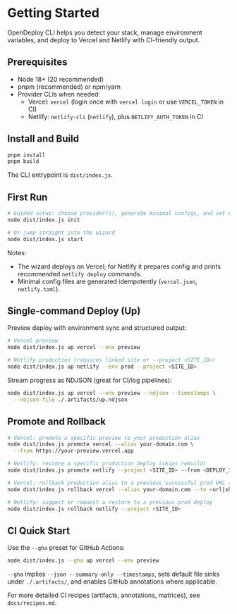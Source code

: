 # Getting Started

OpenDeploy CLI helps you detect your stack, manage environment variables, and deploy to Vercel and Netlify with CI-friendly output.

## Prerequisites

- Node 18+ (20 recommended)
- pnpm (recommended) or npm/yarn
- Provider CLIs when needed:
  - Vercel: `vercel` (login once with `vercel login` or use `VERCEL_TOKEN` in CI)
  - Netlify: `netlify-cli` (`netlify`), plus `NETLIFY_AUTH_TOKEN` in CI

## Install and Build

```bash
pnpm install
pnpm build
```

The CLI entrypoint is `dist/index.js`.

## First Run

```bash
# Guided setup: choose provider(s), generate minimal configs, and set env policy
node dist/index.js init

# Or jump straight into the wizard
node dist/index.js start
```

Notes:

- The wizard deploys on Vercel; for Netlify it prepares config and prints recommended `netlify deploy` commands.
- Minimal config files are generated idempotently (`vercel.json`, `netlify.toml`).

## Single-command Deploy (Up)

Preview deploy with environment sync and structured output:

```bash
# Vercel preview
node dist/index.js up vercel --env preview

# Netlify production (requires linked site or --project <SITE_ID>)
node dist/index.js up netlify --env prod --project <SITE_ID>
```

Stream progress as NDJSON (great for CI/log pipelines):

```bash
node dist/index.js up vercel --env preview --ndjson --timestamps \
  --ndjson-file ./.artifacts/up.ndjson
```

## Promote and Rollback

```bash
# Vercel: promote a specific preview to your production alias
node dist/index.js promote vercel --alias your-domain.com \
  --from https://your-preview.vercel.app

# Netlify: restore a specific production deploy (skips rebuild)
node dist/index.js promote netlify --project <SITE_ID> --from <DEPLOY_ID>

# Vercel: rollback production alias to a previous successful prod URL (or SHA)
node dist/index.js rollback vercel --alias your-domain.com --to <url|sha>

# Netlify: suggest or request a restore to a previous prod deploy
node dist/index.js rollback netlify --project <SITE_ID>
```

## CI Quick Start

Use the `--gha` preset for GitHub Actions:

```bash
node dist/index.js --gha up vercel --env preview
```

`--gha` implies `--json --summary-only --timestamps`, sets default file sinks under `./.artifacts/`, and enables GitHub annotations where applicable.

For more detailed CI recipes (artifacts, annotations, matrices), see `docs/recipes.md`.
